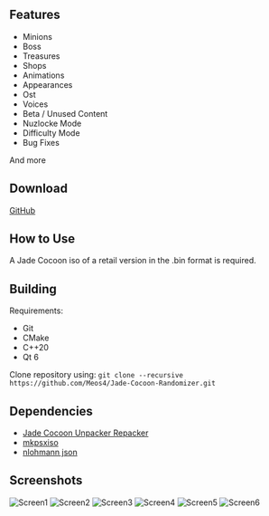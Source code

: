 Features
--------
* Minions
* Boss
* Treasures
* Shops
* Animations
* Appearances
* Ost
* Voices 
* Beta / Unused Content
* Nuzlocke Mode
* Difficulty Mode
* Bug Fixes

And more

Download
--------
[GitHub](https://github.com/Meos4/Jade-Cocoon-Randomizer/releases)

How to Use
----------
A Jade Cocoon iso of a retail version in the .bin format is required.

Building
--------
Requirements:
* Git
* CMake
* C++20
* Qt 6

Clone repository using: `git clone --recursive https://github.com/Meos4/Jade-Cocoon-Randomizer.git`

Dependencies
-----------
* [Jade Cocoon Unpacker Repacker](https://github.com/Meos4/Jade-Cocoon-Unpacker-Repacker)
* [mkpsxiso](https://github.com/Meos4/mkpsxiso)
* [nlohmann json](https://github.com/nlohmann/json)

Screenshots
-----------
![Screen1](https://user-images.githubusercontent.com/119010768/208507549-0d27afd6-9eab-41d0-9a1e-8cd045d576bd.png)
![Screen2](https://user-images.githubusercontent.com/119010768/208507597-d88fa4c8-8606-463b-8051-45a42bd75373.png)
![Screen3](https://user-images.githubusercontent.com/119010768/208507711-de232e50-fedf-44ae-bbe9-af88cf6ec65a.png)
![Screen4](https://user-images.githubusercontent.com/119010768/208507732-097a74ea-94c7-4a80-97e4-f1c7c3638b2b.png)
![Screen5](https://user-images.githubusercontent.com/119010768/208507753-91338711-a10c-4aed-ae8a-c6fe50a2aba1.png)
![Screen6](https://user-images.githubusercontent.com/119010768/208507811-1f2f77fb-ff3d-48e6-b9d9-c44b9e829f67.png)
